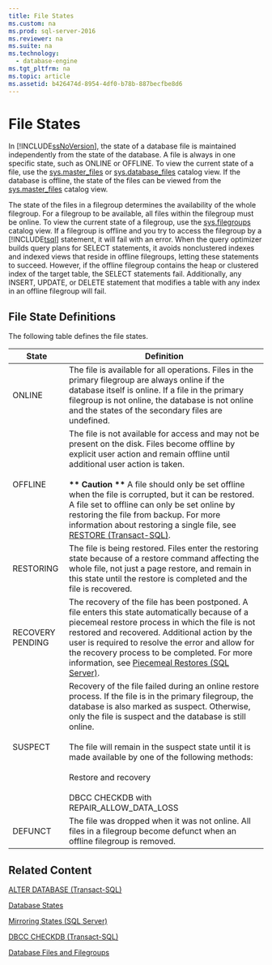 ```yaml
---
title: File States
ms.custom: na
ms.prod: sql-server-2016
ms.reviewer: na
ms.suite: na
ms.technology: 
  - database-engine
ms.tgt_pltfrm: na
ms.topic: article
ms.assetid: b426474d-8954-4df0-b78b-887becfbe8d6
---
```

# File States
  In [!INCLUDE[ssNoVersion](../../Topics/TopicNameContainA/includes/ssNoVersion_md.md)], the state of a database file is maintained independently from the state of the database. A file is always in one specific state, such as ONLINE or OFFLINE. To view the current state of a file, use the [sys.master_files](../Topic/sys.master_files%20\(Transact-SQL\).md) or [sys.database_files](../Topic/sys.database_files%20\(Transact-SQL\).md) catalog view. If the database is offline, the state of the files can be viewed from the [sys.master_files](../Topic/sys.master_files%20\(Transact-SQL\).md) catalog view.  
  
 The state of the files in a filegroup determines the availability of the whole filegroup. For a filegroup to be available, all files within the filegroup must be online. To view the current state of a filegroup, use the [sys.filegroups](../Topic/sys.filegroups%20\(Transact-SQL\).md) catalog view. If a filegroup is offline and you try to access the filegroup by a [!INCLUDE[tsql](../../Topics/TopicNameContainA/includes/tsql_md.md)] statement, it will fail with an error. When the query optimizer builds query plans for SELECT statements, it avoids nonclustered indexes and indexed views that reside in offline filegroups, letting these statements to succeed. However, if the offline filegroup contains the heap or clustered index of the target table, the SELECT statements fail. Additionally, any INSERT, UPDATE, or DELETE statement that modifies a table with any index in an offline filegroup will fail.  
  
## File State Definitions  
 The following table defines the file states.  
  
|State|Definition|  
|-----------|----------------|  
|ONLINE|The file is available for all operations. Files in the primary filegroup are always online if the database itself is online. If a file in the primary filegroup is not online, the database is not online and the states of the secondary files are undefined.|  
|OFFLINE|The file is not available for access and may not be present on the disk. Files become offline by explicit user action and remain offline until additional user action is taken.<br /><br /> **\*\* Caution \*\*** A file should only be set offline when the file is corrupted, but it can be restored. A file set to offline can only be set online by restoring the file from backup. For more information about restoring a single file, see [RESTORE &#40;Transact-SQL&#41;](../Topic/RESTORE%20\(Transact-SQL\).md).|  
|RESTORING|The file is being restored. Files enter the restoring state because of a restore command affecting the whole file, not just a page restore, and remain in this state until the restore is completed and the file is recovered.|  
|RECOVERY PENDING|The recovery of the file has been postponed. A file enters this state automatically because of a piecemeal restore process in which the file is not restored and recovered. Additional action by the user is required to resolve the error and allow for the recovery process to be completed. For more information, see [Piecemeal Restores &#40;SQL Server&#41;](../../Topics/TopicNameNotContainA/Piecemeal-Restores--SQL-Server-.md).|  
|SUSPECT|Recovery of the file failed during an online restore process. If the file is in the primary filegroup, the database is also marked as suspect. Otherwise, only the file is suspect and the database is still online.<br /><br /> The file will remain in the suspect state until it is made available by one of the following methods:<br /><br /> Restore and recovery<br /><br /> DBCC CHECKDB with REPAIR_ALLOW_DATA_LOSS|  
|DEFUNCT|The file was dropped when it was not online. All files in a filegroup become defunct when an offline filegroup is removed.|  
  
## Related Content  
 [ALTER DATABASE &#40;Transact-SQL&#41;](../Topic/ALTER%20DATABASE%20\(Transact-SQL\).md)  
  
 [Database States](../../Topics/TopicNameNotContainA/Database-States.md)  
  
 [Mirroring States &#40;SQL Server&#41;](../../Topics/TopicNameNotContainA/Mirroring-States--SQL-Server-.md)  
  
 [DBCC CHECKDB &#40;Transact-SQL&#41;](../Topic/DBCC%20CHECKDB%20\(Transact-SQL\).md)  
  
 [Database Files and Filegroups](../../Topics/TopicNameNotContainA/Database-Files-and-Filegroups.md)  
  
  